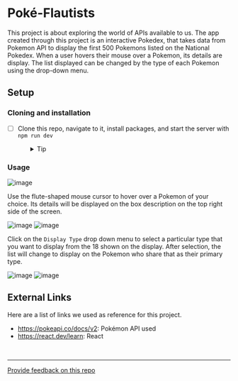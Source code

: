 # Poké-Flautists

This project is about exploring the world of APIs available to us. The app created through this project is an interactive Pokedex, that takes data from Pokemon API to display the first 500 Pokemons listed on the National Pokedex. When a user hovers their mouse over a Pokemon, its details are display. The list displayed can be changed by the type of each Pokemon using the drop-down menu.

## Setup

### Cloning and installation

- [ ] Clone this repo, navigate to it, install packages, and start the server with `npm run dev`
  <details style="padding-left: 2em">
    <summary>Tip</summary>

  ```sh
  cd poke-flautists
  npm i
  npm run dev
  ```

  </details>

### Usage
![image](https://github.com/pikopiko-2023/poke-flautists/assets/53241776/e66c38fc-abf5-4fd8-aafb-7ac05684bd0d)

Use the flute-shaped mouse cursor to hover over a Pokemon of your choice. Its details will be displayed on the box description on the top right side of the screen. 

![image](https://github.com/pikopiko-2023/poke-flautists/assets/53241776/eaf57888-3bf3-4796-ae6a-a47d038daf2a)
![image](https://github.com/pikopiko-2023/poke-flautists/assets/53241776/7e5a4612-52fb-4283-955a-81f44439936c)

Click on the `Display Type` drop down menu to select a particular type that you want to display from the 18 shown on the display. After selection, the list will change to display on the Pokemon who share that as their primary type.

![image](https://github.com/pikopiko-2023/poke-flautists/assets/53241776/8d549237-7e73-4082-abfc-2b10d331404b) ![image](https://github.com/pikopiko-2023/poke-flautists/assets/53241776/56f9175e-cc5f-42ce-980c-943bc271136d)

## External Links

Here are a list of links we used as reference for this project.

- https://pokeapi.co/docs/v2: Pokémon API used
- https://react.dev/learn: React

<br />

---

[Provide feedback on this repo](https://docs.google.com/forms/d/e/1FAIpQLSfw4FGdWkLwMLlUaNQ8FtP2CTJdGDUv6Xoxrh19zIrJSkvT4Q/viewform?usp=pp_url&entry.1958421517=consuming-external-apis)
